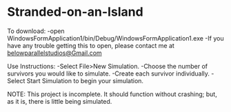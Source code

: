 # Stranded-on-an-Island

To download: 
-open WindowsFormApplication1/bin/Debug/WindowsFormApplication1.exe
-If you have any trouble getting this to open, please contact me at belowparallelstudios@Gmail.com

Use Instructions:
-Select File>New Simulation.
-Choose the number of survivors you would like to simulate.
-Create each survivor individually. 
-Select Start Simulation to begin your simulation.

NOTE: This project is incomplete. It should function without crashing; but, as it is, there is little being simulated.
